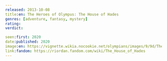 ```yaml
---
released: 2013-10-08
title:en: The Heroes of Olympus: The House of Hades
genres: [adventure, fantasy, mystery]
rating:
verdict:

seen:first: 2020
date:published: 2020
image:en: https://vignette.wikia.nocookie.net/olympians/images/9/9d/The_House_of_Hades.jpg/revision/latest?cb=20130531133315
link:fandom: https://riordan.fandom.com/wiki/The_House_of_Hades
---
```

